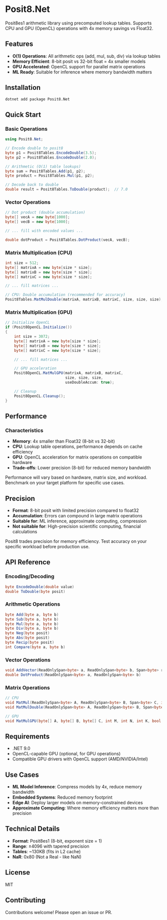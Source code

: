 # Posit8.Net

Posit8es1 arithmetic library using precomputed lookup tables. Supports CPU and GPU (OpenCL) operations with 4x memory savings vs Float32.

## Features

- **O(1) Operations**: All arithmetic ops (add, mul, sub, div) via lookup tables
- **Memory Efficient**: 8-bit posit vs 32-bit float = 4x smaller models
- **GPU Accelerated**: OpenCL support for parallel matrix operations
- **ML Ready**: Suitable for inference where memory bandwidth matters

## Installation

```bash
dotnet add package Posit8.Net
```

## Quick Start

### Basic Operations

```csharp
using Posit8.Net;

// Encode double to posit8
byte p1 = Posit8Tables.EncodeDouble(3.5);
byte p2 = Posit8Tables.EncodeDouble(2.0);

// Arithmetic (O(1) table lookups)
byte sum = Posit8Tables.Add(p1, p2);
byte product = Posit8Tables.Mul(p1, p2);

// Decode back to double
double result = Posit8Tables.ToDouble(product);  // 7.0
```

### Vector Operations

```csharp
// Dot product (double accumulation)
byte[] vecA = new byte[1000];
byte[] vecB = new byte[1000];

// ... fill with encoded values ...

double dotProduct = Posit8Tables.DotProduct(vecA, vecB);
```

### Matrix Multiplication (CPU)

```csharp
int size = 512;
byte[] matrixA = new byte[size * size];
byte[] matrixB = new byte[size * size];
byte[] matrixC = new byte[size * size];

// ... fill matrices ...

// CPU: Double accumulation (recommended for accuracy)
Posit8Tables.MatMulDouble(matrixA, matrixB, matrixC, size, size, size);
```

### Matrix Multiplication (GPU)

```csharp
// Initialize OpenCL
if (Posit8OpenCL.Initialize())
{
    int size = 3072;
    byte[] matrixA = new byte[size * size];
    byte[] matrixB = new byte[size * size];
    byte[] matrixC = new byte[size * size];

    // ... fill matrices ...

    // GPU acceleration
    Posit8OpenCL.MatMulGPU(matrixA, matrixB, matrixC,
                           size, size, size,
                           useDoubleAccum: true);

    // Cleanup
    Posit8OpenCL.Cleanup();
}
```

## Performance

### Characteristics

- **Memory**: 4x smaller than Float32 (8-bit vs 32-bit)
- **CPU**: Lookup table operations, performance depends on cache efficiency
- **GPU**: OpenCL acceleration for matrix operations on compatible hardware
- **Trade-offs**: Lower precision (8-bit) for reduced memory bandwidth

Performance will vary based on hardware, matrix size, and workload. Benchmark on your target platform for specific use cases.

## Precision

- **Format**: 8-bit posit with limited precision compared to float32
- **Accumulation**: Errors can compound in large matrix operations
- **Suitable for**: ML inference, approximate computing, compression
- **Not suitable for**: High-precision scientific computing, financial calculations

Posit8 trades precision for memory efficiency. Test accuracy on your specific workload before production use.

## API Reference

### Encoding/Decoding

```csharp
byte EncodeDouble(double value)
double ToDouble(byte posit)
```

### Arithmetic Operations

```csharp
byte Add(byte a, byte b)
byte Sub(byte a, byte b)
byte Mul(byte a, byte b)
byte Div(byte a, byte b)
byte Neg(byte posit)
byte Abs(byte posit)
byte Recip(byte posit)
int Compare(byte a, byte b)
```

### Vector Operations

```csharp
void AddVector(ReadOnlySpan<byte> a, ReadOnlySpan<byte> b, Span<byte> result)
double DotProduct(ReadOnlySpan<byte> a, ReadOnlySpan<byte> b)
```

### Matrix Operations

```csharp
// CPU
void MatMul(ReadOnlySpan<byte> A, ReadOnlySpan<byte> B, Span<byte> C, int m, int k, int n)
void MatMulDouble(ReadOnlySpan<byte> A, ReadOnlySpan<byte> B, Span<byte> C, int m, int k, int n)

// GPU
void MatMulGPU(byte[] A, byte[] B, byte[] C, int M, int N, int K, bool useDoubleAccum)
```

## Requirements

- .NET 9.0
- OpenCL-capable GPU (optional, for GPU operations)
- Compatible GPU drivers with OpenCL support (AMD/NVIDIA/Intel)

## Use Cases

- **ML Model Inference**: Compress models by 4x, reduce memory bandwidth
- **Embedded Systems**: Reduced memory footprint
- **Edge AI**: Deploy larger models on memory-constrained devices
- **Approximate Computing**: Where memory efficiency matters more than precision

## Technical Details

- **Format**: Posit8es1 (8-bit, exponent size = 1)
- **Range**: ±4096 with tapered precision
- **Tables**: ~130KB (fits in L2 cache)
- **NaR**: 0x80 (Not a Real - like NaN)

## License

MIT

## Contributing

Contributions welcome! Please open an issue or PR.
